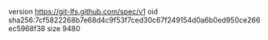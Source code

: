 version https://git-lfs.github.com/spec/v1
oid sha256:7cf5822268b7e68d4c9f53f7ced30c67f249154d0a6b0ed950ce266ec5968f38
size 9480
